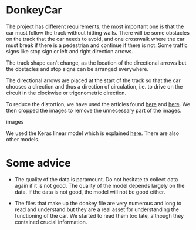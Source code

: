 # DonkeyCar


The project has different requirements, the most important one is that the car must follow the track without hitting walls. There will be some obstacles on the track that the car needs to avoid, and one crosswalk where the car must break if there is a pedestrian and continue if there is not. Some traffic signs like stop sign or left and right direction arrows.

The track shape can’t change, as the location of the directional arrows but the obstacles and stop signs can be arranged everywhere.

The directional arrows are placed at the start of the track so that the car chooses a direction and thus a direction of circulation, i.e. to drive on the circuit in the clockwise or trigonometric direction.


To reduce the distortion, we have used the articles found [here](https://docs.opencv.org/4.x/dc/dbb/tutorial_py_calibration.html) and [here](https://automaticaddison.com/how-to-perform-camera-calibration-using-opencv/). We then cropped the images to remove the unnecessary part of the images. 

images

We used the Keras linear model which is explained [here](https://medium.com/@paulux.bertin/autonomous-car-project-1f3dae08529c). There are also other models.

# Some advice

- The quality of the data is paramount. Do not hesitate to collect data again if it is not good.  The quality of the model depends largely on the data. If the data is not good, the model will not be good either.  
	
- The files that make up the donkey file are very numerous and long to read and understand but they are a real asset for understanding the functioning of the car. We started to read them too late, although they contained crucial information.
